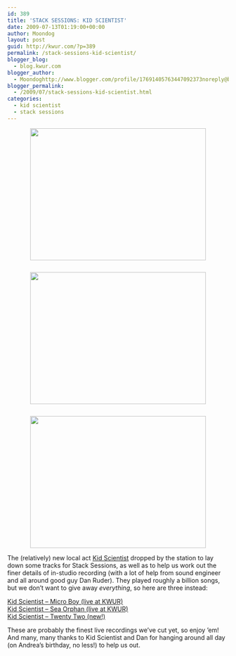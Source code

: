 ```yaml
---
id: 389
title: 'STACK SESSIONS: KID SCIENTIST'
date: 2009-07-13T01:19:00+00:00
author: Moondog
layout: post
guid: http://kwur.com/?p=389
permalink: /stack-sessions-kid-scientist/
blogger_blog:
  - blog.kwur.com
blogger_author:
  - Moondoghttp://www.blogger.com/profile/17691405763447092373noreply@blogger.com
blogger_permalink:
  - /2009/07/stack-sessions-kid-scientist.html
categories:
  - kid scientist
  - stack sessions
---
```

<div class="pf-content">
  <p>
    <a onblur="try {parent.deselectBloggerImageGracefully();} catch(e) {}" href="http://www.kwur.com/blog/uploaded_images/IMG_1473-729904.JPG"><img style="margin: 0px auto 10px; display: block; text-align: center; cursor: pointer; width: 400px; height: 300px;" src="http://www.kwur.com/blog/uploaded_images/IMG_1473-729506.JPG" alt="" border="0" /></a><br /><a onblur="try {parent.deselectBloggerImageGracefully();} catch(e) {}" href="http://www.kwur.com/blog/uploaded_images/IMG_1461-706933.JPG"><img style="margin: 0px auto 10px; display: block; text-align: center; cursor: pointer; width: 400px; height: 300px;" src="http://www.kwur.com/blog/uploaded_images/IMG_1461-706557.JPG" alt="" border="0" /></a><br /><a onblur="try {parent.deselectBloggerImageGracefully();} catch(e) {}" href="http://www.kwur.com/blog/uploaded_images/IMG_1471-729408.JPG"><img style="margin: 0px auto 10px; display: block; text-align: center; cursor: pointer; width: 400px; height: 300px;" src="http://www.kwur.com/blog/uploaded_images/IMG_1471-729025.JPG" alt="" border="0" /></a>
  </p>
  
  <p>
    The (relatively) new local act <a href="http://www.myspace.com/thekidscientist">Kid Scientist</a> dropped by the station to lay down some tracks for Stack Sessions, as well as to help us work out the finer details of in-studio recording (with a lot of help from sound engineer and all around good guy Dan Ruder). They played roughly a billion songs, but we don&#8217;t want to give away <span style="font-style: italic;">everything</span>, so here are three instead:
  </p>
  
  <p>
    <a href="http://www.megaupload.com/?d=TQD6LM0V">Kid Scientist &#8211; Micro Boy (live at KWUR)</a><br /><a href="http://www.megaupload.com/?d=RWHM7Y6H">Kid Scientist &#8211; Sea Orphan (live at KWUR)</a><br /><a href="http://www.megaupload.com/?d=REIK04GV">Kid Scientist &#8211; Twenty Two (new!)</a>
  </p>
  
  <p>
    These are probably the finest live recordings we&#8217;ve cut yet, so enjoy &#8217;em! And many, many thanks to Kid Scientist and Dan for hanging around all day (on Andrea&#8217;s birthday, no less!) to help us out.
  </p>
</div>